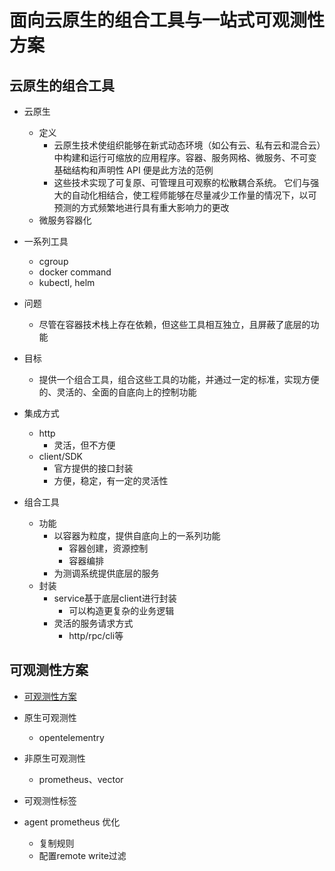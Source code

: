 # 面向云原生的组合工具与一站式可观测性方案

## 云原生的组合工具

- 云原生
  - 定义
    - 云原生技术使组织能够在新式动态环境（如公有云、私有云和混合云）中构建和运行可缩放的应用程序。容器、服务网格、微服务、不可变基础结构和声明性 API 便是此方法的范例
    - 这些技术实现了可复原、可管理且可观察的松散耦合系统。 它们与强大的自动化相结合，使工程师能够在尽量减少工作量的情况下，以可预测的方式频繁地进行具有重大影响力的更改
  - 微服务容器化

- 一系列工具
  - cgroup
  - docker command
  - kubectl, helm
- 问题
  - 尽管在容器技术栈上存在依赖，但这些工具相互独立，且屏蔽了底层的功能
- 目标
  - 提供一个组合工具，组合这些工具的功能，并通过一定的标准，实现方便的、灵活的、全面的自底向上的控制功能

- 集成方式
  - http
    - 灵活，但不方便
  - client/SDK
    - 官方提供的接口封装
    - 方便，稳定，有一定的灵活性

- 组合工具
  - 功能
    - 以容器为粒度，提供自底向上的一系列功能
      - 容器创建，资源控制
      - 容器编排
    - 为测调系统提供底层的服务
  - 封装
    - service基于底层client进行封装
      - 可以构造更复杂的业务逻辑
    - 灵活的服务请求方式
      - http/rpc/cli等

## 可观测性方案

- [可观测性方案](./%E5%8F%AF%E8%A7%82%E6%B5%8B%E6%80%A7%E6%96%B9%E6%A1%88.md)

- 原生可观测性
  - opentelementry
- 非原生可观测性
  - prometheus、vector
- 可观测性标签 


- agent prometheus 优化
  - 复制规则
  - 配置remote write过滤